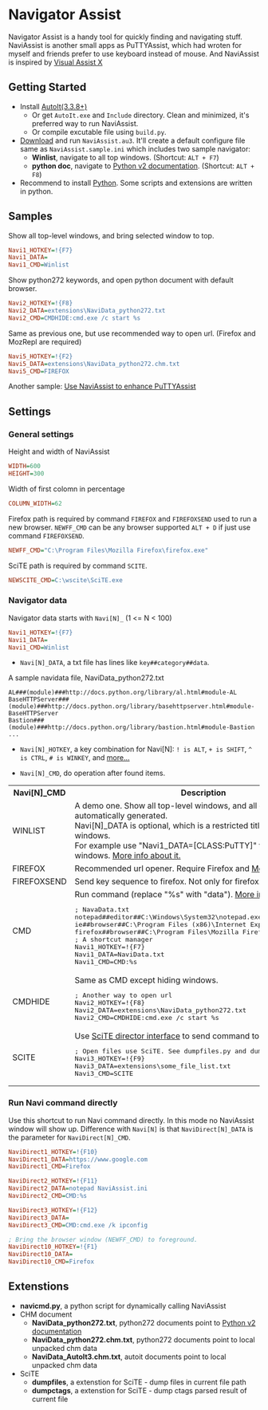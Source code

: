 Navigator Assist
================

Navigator Assist is a handy tool for quickly finding and navigating stuff.
NaviAssist is another small apps as PuTTYAssist, which had wroten for myself
and friends prefer to use keyboard instead of mouse. And NaviAssist is
inspired by [Visual Assist X](http://www.wholetomato.com/)

Getting Started
---------------

* Install [AutoIt(3.3.8+)](http://www.autoitscript.com/site/autoit/downloads/)
  * Or get `AutoIt.exe` and `Include` directory. Clean and minimized, it's preferred way to
run NaviAssist.
  * Or compile excutable file using `build.py`.
* [Download](https://github.com/zackz/NaviAssist/tree/master/distribution) and run `NaviAssist.au3`.
It'll create a default configure file same as `NaviAssist.sample.ini` which includes two sample navigator:
  * **Winlist**, navigate to all top windows. (Shortcut: `ALT + F7`)
  * **python doc**, navigate to [Python v2 documentation](http://docs.python.org/2/).
(Shortcut: `ALT + F8`)
* Recommend to install [Python](http://python.org/download/). Some
scripts and extensions are written in python.

Samples
-------

Show all top-level windows, and bring selected window to top.

```ini
Navi1_HOTKEY=!{F7}
Navi1_DATA=
Navi1_CMD=Winlist
```

Show python272 keywords, and open python document with default browser.

```ini
Navi2_HOTKEY=!{F8}
Navi2_DATA=extensions\NaviData_python272.txt
Navi2_CMD=CMDHIDE:cmd.exe /c start %s
```

Same as previous one, but use recommended way to open url. (Firefox and MozRepl
are required)

```ini
Navi5_HOTKEY=!{F2}
Navi5_DATA=extensions\NaviData_python272.chm.txt
Navi5_CMD=FIREFOX
```

Another sample: [Use NaviAssist to enhance PuTTYAssist](https://gist.github.com/zackz/5381235)

Settings
--------

### General settings

Height and width of NaviAssist

```ini
WIDTH=600
HEIGHT=300
```

Width of first colomn in percentage

```ini
COLUMN_WIDTH=62
```

Firefox path is required by command `FIREFOX` and `FIREFOXSEND` used to run a new browser.
`NEWFF_CMD` can be any browser supported `ALT + D` if just use command `FIREFOXSEND`.

```ini
NEWFF_CMD="C:\Program Files\Mozilla Firefox\firefox.exe"
```

SciTE path is required by command `SCITE`.

```ini
NEWSCITE_CMD=C:\wscite\SciTE.exe
```

### Navigator data

Navigator data starts with `Navi[N]_` (1 <= N < 100)

```ini
Navi1_HOTKEY=!{F7}
Navi1_DATA=
Navi1_CMD=Winlist
```

* `Navi[N]_DATA`, a txt file has lines like `key##category##data`.

A sample navidata file, NaviData_python272.txt

```
AL###(module)###http://docs.python.org/library/al.html#module-AL
BaseHTTPServer###(module)###http://docs.python.org/library/basehttpserver.html#module-BaseHTTPServer
Bastion###(module)###http://docs.python.org/library/bastion.html#module-Bastion
...
```

* `Navi[N]_HOTKEY`, a key combination for Navi[N]: `! is ALT`, `+ is SHIFT`, `^ is CTRL`,
`# is WINKEY`, and [more...](http://www.autoitscript.com/autoit3/docs/functions/Send.htm)

* `Navi[N]_CMD`, do operation after found items.

<table width="100%">
  <tr>
    <th>Navi[N]_CMD</th><th>Description</th>
  </tr>
  
  <tr>
    <td>WINLIST</td>
    <td>A demo one. Show all top-level windows, and all data is automatically generated.<br>
Navi[N]_DATA is optional, which is a restricted title for searching windows.<br>
For example use "Navi1_DATA=[CLASS:PuTTY]" to search all PuTTY windows.
<a href="http://www.autoitscript.com/autoit3/docs/intro/windowsadvanced.htm">More info about it.</a>
    </td>
  </tr>
  
  <tr>
    <td>FIREFOX</td>
    <td>Recommended url opener. Require Firefox and
    <a href="https://github.com/bard/mozrepl/wiki/">MozRepl</a> extension.</td>
  </tr>
  
  <tr>
    <td>FIREFOXSEND</td>
    <td>Send key sequence to firefox. Not only for firefox.</td>
  </tr>
  
  <tr>
    <td>CMD</td>
    <td>Run command (replace "%s" with "data"). 
<a href="http://www.autoitscript.com/autoit3/docs/functions/Run.htm">More info about it.</a>
<pre>
; NavaData.txt
notepad##editor##C:\Windows\System32\notepad.exe
ie##browser##C:\Program Files (x86)\Internet Explorer\iexplore.exe
firefox##browser##C:\Program Files\Mozilla Firefox\firefox.exe
; A shortcut manager
Navi1_HOTKEY=!{F7}
Navi1_DATA=NaviData.txt
Navi1_CMD=CMD:%s
</pre>
    </td>
  </tr>
  
  <tr>
    <td>CMDHIDE</td>
    <td>Same as CMD except hiding windows.
<pre>
; Another way to open url
Navi2_HOTKEY=!{F8}
Navi2_DATA=extensions\NaviData_python272.txt
Navi2_CMD=CMDHIDE:cmd.exe /c start %s
</pre>
    </td>
  </tr>
  
  <tr>
    <td>SCITE</td>
    <td>Use <a href="http://www.scintilla.org/SciTEDirector.html">SciTE director interface</a>
    to send command to SciTE
<pre>
; Open files use SciTE. See dumpfiles.py and dumpctags.py
Navi3_HOTKEY=!{F9}
Navi3_DATA=extensions\some_file_list.txt
Navi3_CMD=SCITE
</pre>
    </td>
  </tr>
</table>

### Run Navi command directly

Use this shortcut to run Navi command directly. In this mode no NaviAssist window will show up.
Difference with `Navi[N]` is that `NaviDirect[N]_DATA` is the parameter for `NaviDirect[N]_CMD`.

```ini
NaviDirect1_HOTKEY=!{F10}
NaviDirect1_DATA=https://www.google.com
NaviDirect1_CMD=Firefox

NaviDirect2_HOTKEY=!{F11}
NaviDirect2_DATA=notepad NaviAssist.ini
NaviDirect2_CMD=CMD:%s

NaviDirect3_HOTKEY=!{F12}
NaviDirect3_DATA=
NaviDirect3_CMD=CMD:cmd.exe /k ipconfig

; Bring the browser window (NEWFF_CMD) to foreground.
NaviDirect10_HOTKEY=!{F1}
NaviDirect10_DATA=
NaviDirect10_CMD=Firefox
```

Extenstions
-----------

* **navicmd.py**, a python script for dynamically calling NaviAssist
* CHM document
  * **NaviData_python272.txt**, python272 documents point to
[Python v2 documentation](http://docs.python.org/2/)
  * **NaviData_python272.chm.txt**, python272 documents point to local unpacked chm data
  * **NaviData_AutoIt3.chm.txt**, autoit documents point to local unpacked chm data
* SciTE
  * **dumpfiles**, a extenstion for SciTE - dump files in current file path
  * **dumpctags**, a extenstion for SciTE - dump ctags parsed result of current file
